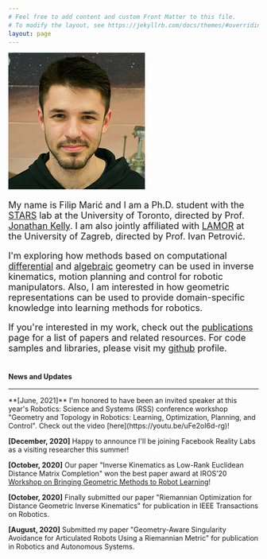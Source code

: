 ```yaml
---
# Feel free to add content and custom Front Matter to this file.
# To modify the layout, see https://jekyllrb.com/docs/themes/#overriding-theme-defaults
layout: page
---
```

<div class="ui middle aligned grid container">
<div class="two column row">
<div class="five wide column">
<img class="ui small centered circular image" src="/assets/filip_275.jpg">
</div>
<div class="eleven wide column">
<font size="+1">

  My name is Filip Marić and I am a Ph.D. student with the <a href="www.starslab.ca">STARS</a> lab at the University of Toronto, directed by Prof. <a href="http://stars.utias.utoronto.ca/~jkelly/">Jonathan Kelly</a>.
  I am also jointly affiliated with <a href="https://lamor.fer.hr/lamor">LAMOR</a> at the University of Zagreb, directed by Prof. Ivan Petrović.

  I'm exploring how methods based on computational [differential](https://en.wikipedia.org/wiki/Differential_geometry) and [algebraic](https://en.wikipedia.org/wiki/Algebraic_geometry) geometry can be used in inverse kinematics, motion planning and control for robotic manipulators.
  Also, I am interested in how geometric representations can be used to provide domain-specific knowledge into learning methods for robotics.

  If you're interested in my work, check out the [publications](/publications) page for a list of papers and related resources. For code samples and libraries, please visit my [github](https://github.com/filipmrc) profile.

</font>
</div>
</div>
</div>




<h4 style="margin-bottom:1rem;"> News and Updates</h4>

***
<div class="ui center aligned container">
**[June, 2021]** I'm honored to have been an invited speaker at this year's Robotics: Science and Systems (RSS) conference workshop "Geometry and Topology in Robotics: Learning, Optimization, Planning, and Control". Check out the video [here](https://youtu.be/uFe2oI6d-rg)!

**[December, 2020]** Happy to announce I'll be joining Facebook Reality Labs as a visiting researcher this summer!

**[October, 2020]** Our paper "Inverse Kinematics as Low-Rank Euclidean Distance Matrix Completion" won the best paper award at IROS’20 [Workshop on Bringing Geometric Methods to Robot Learning](https://sites.google.com/view/iros2020-geometric-methods/home)!

**[October, 2020]** Finally submitted our paper "Riemannian Optimization for Distance Geometric Inverse Kinematics" for publication in IEEE Transactions on Robotics. 

**[August, 2020]** Submitted my paper "Geometry-Aware Singularity Avoidance for Articulated Robots Using a Riemannian Metric" for publication in Robotics and Autonomous Systems. 

</div>
